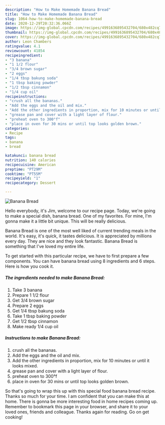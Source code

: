 ```yaml
---
description: "How to Make Homemade Banana Bread"
title: "How to Make Homemade Banana Bread"
slug: 1064-how-to-make-homemade-banana-bread
date: 2020-12-29T20:32:36.066Z
image: https://img-global.cpcdn.com/recipes/4991636895432704/680x482cq70/banana-bread-recipe-main-photo.jpg
thumbnail: https://img-global.cpcdn.com/recipes/4991636895432704/680x482cq70/banana-bread-recipe-main-photo.jpg
cover: https://img-global.cpcdn.com/recipes/4991636895432704/680x482cq70/banana-bread-recipe-main-photo.jpg
author: Leon Chambers
ratingvalue: 4.1
reviewcount: 41854
recipeingredient:
- "3 banana"
- "1 1/2 flour"
- "3/4 brown sugar"
- "2 eggs"
- "1/4 tbsp bakung soda"
- "1 tbsp baking powder"
- "1/2 tbsp cinnamon"
- "1/4 cup oil"
recipeinstructions:
- "crush all the bananas."
- "Add the eggs and the oil and mix."
- "Add the other ingredients in proportion, mix for 10 minutes or until it looks mixed."
- "grease pan and cover with a light layer of flour."
- "preheat oven to 300°f"
- "place in oven for 30 mins or until top looks golden brown."
categories:
- Recipe
tags:
- banana
- bread

katakunci: banana bread 
nutrition: 140 calories
recipecuisine: American
preptime: "PT29M"
cooktime: "PT55M"
recipeyield: "1"
recipecategory: Dessert

---
```



![Banana Bread](https://img-global.cpcdn.com/recipes/4991636895432704/680x482cq70/banana-bread-recipe-main-photo.jpg)

Hello everybody, it's Jim, welcome to our recipe page. Today, we're going to make a special dish, banana bread. One of my favorites. For mine, I'm gonna make it a little bit unique. This will be really delicious.

Banana Bread is one of the most well liked of current trending meals in the world. It's easy, it's quick, it tastes delicious. It is appreciated by millions every day. They are nice and they look fantastic. Banana Bread is something that I've loved my entire life.




To get started with this particular recipe, we have to first prepare a few components. You can have banana bread using 8 ingredients and 6 steps. Here is how you cook it.

<!--inarticleads1-->

##### The ingredients needed to make Banana Bread:

1. Take 3 banana
1. Prepare 1 1/2 flour
1. Get 3/4 brown sugar
1. Prepare 2 eggs
1. Get 1/4 tbsp bakung soda
1. Take 1 tbsp baking powder
1. Get 1/2 tbsp cinnamon
1. Make ready 1/4 cup oil




<!--inarticleads2-->

##### Instructions to make Banana Bread:

1. crush all the bananas.
1. Add the eggs and the oil and mix.
1. Add the other ingredients in proportion, mix for 10 minutes or until it looks mixed.
1. grease pan and cover with a light layer of flour.
1. preheat oven to 300°f
1. place in oven for 30 mins or until top looks golden brown.




So that's going to wrap this up with this special food banana bread recipe. Thanks so much for your time. I am confident that you can make this at home. There is gonna be more interesting food in home recipes coming up. Remember to bookmark this page in your browser, and share it to your loved ones, friends and colleague. Thanks again for reading. Go on get cooking!
